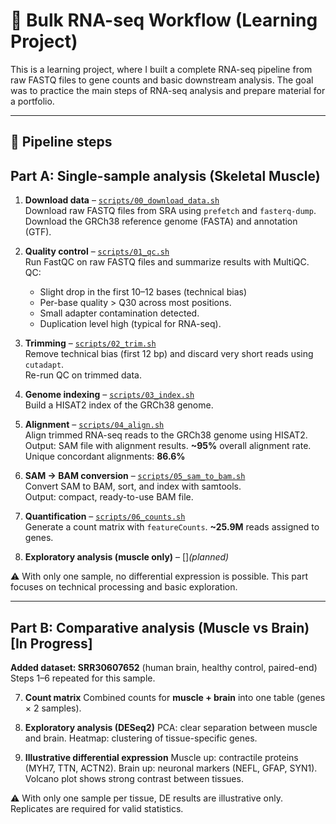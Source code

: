 # 🧬 Bulk RNA-seq Workflow (Learning Project)

This is a learning project, where I built a complete RNA-seq pipeline from raw FASTQ files to gene counts and basic downstream analysis.
The goal was to practice the main steps of RNA-seq analysis and prepare material for a portfolio.

---

## 🚀 Pipeline steps

##  Part A: Single-sample analysis (Skeletal Muscle)

1. **Download data** – [`scripts/00_download_data.sh`](scripts/00_download_data.sh)  
   Download raw FASTQ files from SRA using `prefetch` and `fasterq-dump`.  
   Download the GRCh38 reference genome (FASTA) and annotation (GTF).

2. **Quality control** – [`scripts/01_qc.sh`](scripts/01_qc.sh)  
   Run FastQC on raw FASTQ files and summarize results with MultiQC.
   QC:
   - Slight drop in the first 10–12 bases (technical bias) 
   - Per-base quality > Q30 across most positions.
   - Small adapter contamination detected.
   - Duplication level high (typical for RNA-seq).

3. **Trimming** – [`scripts/02_trim.sh`](scripts/02_trim.sh)   
   Remove technical bias (first 12 bp) and discard very short reads using `cutadapt`.  
   Re-run QC on trimmed data.

4. **Genome indexing** – [`scripts/03_index.sh`](scripts/03_index.sh)  
   Build a HISAT2 index of the GRCh38 genome. 

5. **Alignment** – [`scripts/04_align.sh`](scripts/04_align.sh)  
   Align trimmed RNA-seq reads to the GRCh38 genome using HISAT2.  
   Output: SAM file with alignment results. **~95%** overall alignment rate. Unique concordant alignments: **86.6%**

6. **SAM → BAM conversion** – [`scripts/05_sam_to_bam.sh`](scripts/05_sam_to_bam.sh)  
   Convert SAM to BAM, sort, and index with samtools.  
   Output: compact, ready-to-use BAM file.

7. **Quantification** – [`scripts/06_counts.sh`](scripts/06_counts.sh)  
   Generate a count matrix with `featureCounts`. **~25.9M** reads assigned to genes.

8. **Exploratory analysis (muscle only)** – []*(planned)*  

⚠️ With only one sample, no differential expression is possible. This part focuses on technical processing and basic exploration.

---
## Part B: Comparative analysis (Muscle vs Brain) [In Progress]

**Added dataset: SRR30607652** (human brain, healthy control, paired-end)
Steps 1–6 repeated for this sample.

7. **Count matrix**
   Combined counts for **muscle + brain** into one table (genes × 2 samples).

8. **Exploratory analysis (DESeq2)**
   PCA: clear separation between muscle and brain.
   Heatmap: clustering of tissue-specific genes.

9. **Illustrative differential expression**
   Muscle up: contractile proteins (MYH7, TTN, ACTN2).
   Brain up: neuronal markers (NEFL, GFAP, SYN1).
   Volcano plot shows strong contrast between tissues.

⚠️ With only one sample per tissue, DE results are illustrative only. Replicates are required for valid statistics.
